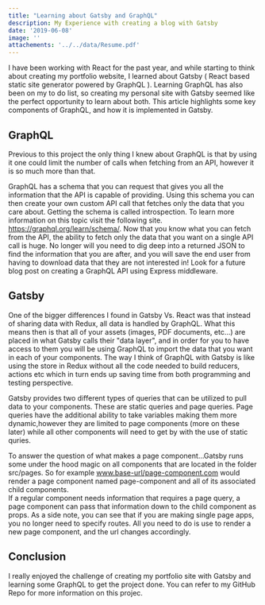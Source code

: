 ```yaml
---
title: "Learning about Gatsby and GraphQL"
description: My Experience with creating a blog with Gatsby
date: '2019-06-08'
image: ''
attachements: '../../data/Resume.pdf'
---
```

I have been working with React for the past year, and while starting to think about creating my portfolio website, I learned about Gatsby ( React based static site generator powered by GraphQL ).  Learning GraphQL has also been on my to do list, so creating my personal site with Gatsby seemed like the perfect opportunity to learn about both.  This article highlights some key components of GraphQL, and how it is implemented in Gatsby. 

## GraphQL
Previous to this project the only thing I knew about GraphQL is that by using it one could limit the number of calls when fetching from an API, however it is so much more than that.  

GraphQL has a schema that you can request that gives you all the information that the API is capable of providing.   Using this schema you can then create your own custom API call that fetches only the data that you care about.  Getting the schema is called introspection.  To learn more information on this topic visit the following site. https://graphql.org/learn/schema/.  Now that you know what you can fetch from the API, the ability to fetch only the data that you want on a single API call is huge.  No longer will you need to dig deep into a returned JSON to find the information that you are after, and you will save the end user from having to download data that they are not interested in!  Look for a future blog post on creating a GraphQL API using Express middleware.

## Gatsby
One of the bigger differences I found in Gatsby Vs. React was that instead of sharing data with Redux,  all data is handled by GraphQL.  What this means then is that all of your assets (images, PDF documents, etc...)  are placed in what Gatsby calls their "data layer", and in order for you to have access to them you will be using GraphQL to import the data that you want in each of your components.   The way I think of GraphQL with Gatsby is like using the store in Redux without all the code needed to build reducers, actions etc which in turn ends up saving time from both programming and testing perspective.

Gatsby provides two different types of queries that can be utilized to pull data to your components.  These are static queries and page queries.  Page queries have the additional ability to take variables making them more dynamic,however they are limited to page components (more on these later) while all other components will need to get by with the use of static quries. 

To answer the question of what makes a page component...Gatsby runs some under the hood magic on all components that are located in the folder src/pages.  So for example www.base-url/page-component.com would render a page component named page-component and all of its associated child components.  
If a regular component needs information that requires a page query, a page component can pass that information down to the child component as props.  As a side note, you can see that if you are making single page apps, you no longer need to specify routes.  All you need to do is use <Link to='page-component-name'></link> to render a new page component, and the url changes accordingly.  

## Conclusion
I really enjoyed the challenge of creating my portfolio site with Gatsby and learning some GraphQL to get the project done.  You can refer to my GitHub Repo for more information on this projec.
